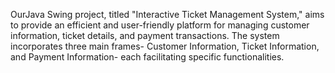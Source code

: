 OurJava Swing project, titled "Interactive Ticket Management System," aims to provide an efficient and user-friendly platform for managing customer information, ticket details, and payment transactions. The system incorporates three main frames- Customer Information, Ticket Information, and Payment Information- each facilitating specific functionalities.
